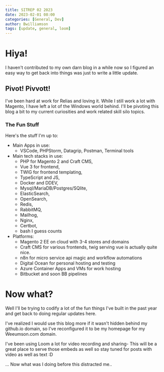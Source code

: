 ```yaml
---
title: SITREP 02 2023
date: 2023-02-01 08:00
categories: [General, Dev]
author: Bwilliamson
tags: [update, general, loom]
---
```


# Hiya!

I haven't contributed to my own darn blog in a while now so I figured an easy way to get back into things was just to write a little update.

## Pivot! Pivvott!

I've been hard at work for Relias and loving it. While I still work a lot with Magento, I have left a lot of the Windows world behind. I'll be pivoting this blog a bit to my current curiosities and work related skill silo topics.

### The Fun Stuff

Here's the stuff I'm up to:
- Main Apps in use:
  - VSCode, PHPStorm, Datagrip, Postman, Terminal tools
- Main tech stacks in use:
  - PHP for Magento 2 and Craft CMS,
  - Vue 3 for frontend,
  - TWIG for frontend templating,
  - TypeScript and JS,
  - Docker and DDEV,
  - Mysql/MariaDB/Postgres/SQlite,
  - ElasticSearch,
  - OpenSearch,
  - Redis,
  - RabbitMQ,
  - Mailhog,
  - Nginx,
  - Certbot,
  - bash I guess counts
- Platforms:
  - Magento 2 EE on cloud with 3-4 stores and domains
  - Craft CMS for various frontends, twig serving vue is actually quite nice.
  - n8n for micro service api magic and workflow automations
  - Digital Ocean for personal hosting and testing
  - Azure Container Apps and VMs for work hosting
  - Bitbucket and soon BB pipelines

# Now what?

Well I'll be trying to codify a lot of the fun things I've built in the past year and get back to doing regular updates here.

I've realized I would use this blog more if it wasn't hidden behind my github.io domain, so I've reconfigured it to be my homepage for my Weeumson.com domain.

I've been using Loom a lot for video recording and sharing- This will be a great place to serve those embeds as well so stay tuned for posts with video as well as text :D

... Now what was I doing before this distracted me..

